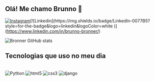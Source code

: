 ## Olá! Me chamo Brunno 👋

[![Instagram](https://img.shields.io/badge/Instagram-E4405F?style=for-the-badge&logo=instagram&logoColor=white
)](https://www.instagram.com/_bronner_)[![Linkedin](https://img.shields.io/badge/LinkedIn-0077B5?style=for-the-badge&logo=linkedin&logoColor=white
)](https://www.linkedin.com/in/brunno-bronner/)

![Bronner GitHub stats](https://github-readme-stats.vercel.app/api?username=BruBronner&show_icons=true&theme=dracula)


## Tecnologias que uso no meu dia

<div style ='display: inline_block'><br/>
<img align= "center" alt= "Python" src="https://img.shields.io/badge/Python-3776AB?style=for-the-badge&logo=python&logoColor=white"/>
<img align= "center" alt= "html5" src="https://img.shields.io/badge/HTML-239120?style=for-the-badge&logo=html5&logoColor=white"/>
<img align= "center" alt= "css3" src="https://img.shields.io/badge/CSS-239120?&style=for-the-badge&logo=css3&logoColor=white"/>
<img align= "center" alt= "django" src="https://img.shields.io/badge/Django-092E20?style=for-the-badge&logo=django&logoColor=white"/>


  
</div>
